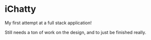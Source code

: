 # iChatty

My first attempt at a full stack application! 

Still needs a ton of work on the design, and to just be finished really.
